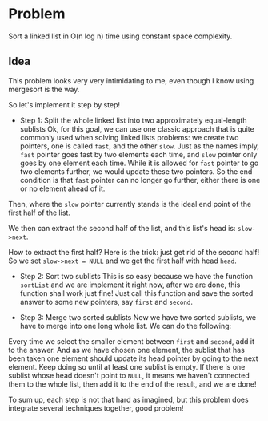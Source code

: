 # Problem
Sort a linked list in O(n log n) time using constant space complexity.

## Idea
This problem looks very very intimidating to me, even though I know using mergesort is the way.

So let's implement it step by step!

* Step 1: Split the whole linked list into two approximately equal-length sublists
Ok, for this goal, we can use one classic approach that is quite commonly used when solving linked lists problems: we create two pointers, one
is called `fast`, and the other `slow`. Just as the names imply, `fast` pointer goes fast by two elements each time, and `slow` pointer only
goes by one element each time. While it is allowed for `fast` pointer to go two elements further, we would update these two pointers. So the 
end condition is that `fast` pointer can no longer go further, either there is one or no element ahead of it.

Then, where the `slow` pointer currently stands is the ideal end point of the first half of the list.

We then can extract the second half of the list, and this list's head is: `slow->next`.

How to extract the first half? Here is the trick: just get rid of the second half! So we set `slow->next = NULL` and we get the first half with head `head`.

* Step 2: Sort two sublists
This is so easy because we have the function `sortList` and we are implement it right now, after we are done, this function shall work just fine! Just call this function and save the sorted answer to 
some new pointers, say `first` and `second`. 

* Step 3: Merge two sorted sublists
Now we have two sorted sublists, we have to merge into one long whole list. We can do the following:

Every time we select the smaller element between `first` and `second`, add it to the answer. And as we have chosen one element, the sublist that has been
taken one element should update its head pointer by going to the next element. Keep doing so until at least one sublist is empty. If there is one
sublist whose head doesn't point to `NULL`, it means we haven't connected them to the whole list, then add it to the end of the result, and we
are done!

To sum up, each step is not that hard as imagined, but this problem does integrate several techniques together, good problem!
